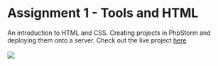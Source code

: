 # Assignment 1 - Tools and HTML
An introduction to HTML and CSS. Creating projects in PhpStorm and deploying them onto a server.
Check out the live project [here](http://webdev.cse.msu.edu/~delfuoc1/step1/wanted.html)
<br><br> <img src="https://i.imgur.com/cdCNk7e.png"><br>